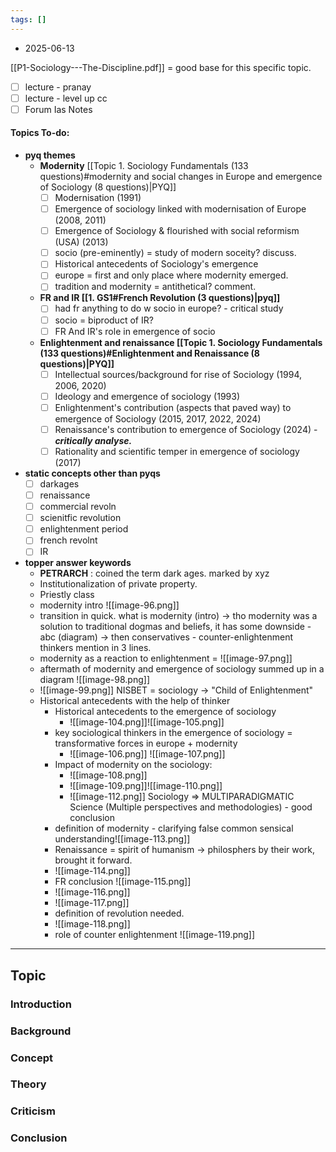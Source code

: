 ```yaml
---
tags: []
---
```

* 2025-06-13

[[P1-Sociology---The-Discipline.pdf]] = good base for this specific topic.

- [ ] lecture - pranay
- [ ] lecture - level up cc
- [ ] Forum Ias Notes
#### Topics To-do: 
- **pyq themes**
	- **Modernity** [[Topic 1. Sociology Fundamentals (133 questions)#modernity and social changes in Europe and emergence of Sociology (8 questions)|PYQ]]
		- [ ] Modernisation (1991) 
		- [ ] Emergence of sociology linked with modernisation of Europe (2008, 2011)
		- [ ]  Emergence of Sociology & flourished with social reformism (USA) (2013)
		- [ ] socio (pre-eminently) = study of modern soceity? discuss. 
		- [ ] Historical antecedents of Sociology's emergence
		- [ ] europe = first and only place where modernity emerged.
		- [ ] tradition and modernity = antithetical? comment. 
	- **FR and IR [[1. GS1#French Revolution (3 questions)|pyq]]**
		- [ ] had fr anything to do w socio in europe? - critical study
		- [ ] socio = biproduct of IR? 
		- [ ] FR And IR's role in emergence of socio
	- **Enlightenment and renaissance [[Topic 1. Sociology Fundamentals (133 questions)#Enlightenment and Renaissance (8 questions)|PYQ]]**
		- [ ] Intellectual sources/background for rise of Sociology (1994, 2006, 2020)
		- [ ] Ideology and emergence of sociology (1993)
		- [ ] Enlightenment's contribution (aspects that paved way) to emergence of Sociology (2015, 2017, 2022, 2024)
		- [ ] Renaissance's contribution to emergence of Sociology (2024) - ***critically analyse.***
		- [ ] Rationality and scientific temper in emergence of sociology (2017)
- **static concepts other than pyqs**
	- [ ] darkages
	- [ ] renaissance
	- [ ] commercial revoln
	- [ ] scienitfic revolution
	- [ ] enlightenment period
	- [ ] french revolnt
	- [ ] IR
- **topper answer keywords**
	- **PETRARCH** : coined the term dark ages. marked by xyz
	- Institutionalization of private property.
	- Priestly class
	- modernity intro ![[image-96.png]]
	- transition in quick. what is modernity (intro) → tho modernity was a solution to traditional dogmas and beliefs, it has some downside - abc (diagram) → then conservatives - counter-enlightenment thinkers mention in 3 lines. 
	- modernity as a reaction to enlightenment = ![[image-97.png]]
	- aftermath of modernity and emergence of sociology summed up in a diagram ![[image-98.png]]
	- ![[image-99.png]] NISBET = sociology -> "Child of Enlightenment"
	- Historical antecedents with the help of thinker
		- Historical antecedents to the emergence of sociology
			- ![[image-104.png]]![[image-105.png]]
		- key sociological thinkers in the emergence of sociology = transformative forces in europe + modernity 
			- ![[image-106.png]] ![[image-107.png]]
		- Impact of modernity on the sociology:
			- ![[image-108.png]]
			- ![[image-109.png]]![[image-110.png]]
			- ![[image-112.png]] Sociology ⇒ MULTIPARADIGMATIC Science (Multiple perspectives and methodologies) - good conclusion
		-  definition of modernity - clarifying false common sensical understanding![[image-113.png]]
		- Renaissance = spirit of humanism → philosphers by their work, brought it forward.
		- ![[image-114.png]]
		- FR conclusion ![[image-115.png]]
		- ![[image-116.png]]
		- ![[image-117.png]]
		- definition of revolution needed.
		- ![[image-118.png]]
		- role of counter enlightenment ![[image-119.png]]
---
## Topic 

### Introduction

### Background

### Concept 

### Theory 

### Criticism
### Conclusion